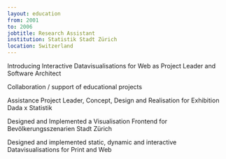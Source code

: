 ```yaml
---
layout: education
from: 2001
to: 2006
jobtitle: Research Assistant
institution: Statistik Stadt Zürich
location: Switzerland
---
```


Introducing Interactive Datavisualisations for Web as Project Leader and Software Architect

Collaboration / support of educational projects

Assistance Project Leader, Concept, Design and Realisation for Exhibition Dada x Statistik

Designed and Implemented a Visualisation Frontend for Bevölkerungsszenarien Stadt Zürich

Designed and implemented static, dynamic and interactive Datavisualisations for Print and Web


